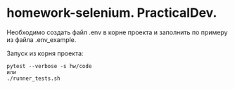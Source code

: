# homework-selenium. PracticalDev.

Необходимо создать файл .env в корне проекта и заполнить по примеру из файла .env_example.

Запуск из корня проекта:

```
pytest --verbose -s hw/code
или
./runner_tests.sh
```
